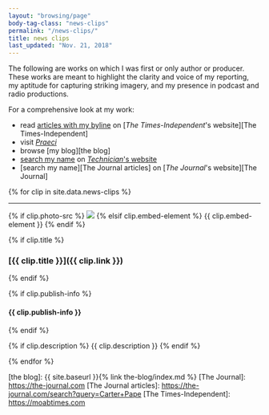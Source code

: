 ```yaml
---
layout: "browsing/page"
body-tag-class: "news-clips"
permalink: "/news-clips/"
title: news clips
last_updated: "Nov. 21, 2018"
---
```


The following are works on which I was first or only author or producer. These works are meant to highlight the clarity and voice of my reporting, my aptitude for capturing striking imagery, and my presence in podcast and radio productions.

For a comprehensive look at my work:
- read [articles with my byline][my T-I articles] on [_The Times-Independent_'s website][The Times-Independent]
- visit _[Praeci]_
- browse [my blog][the blog]
- [search my name][Technician articles] on [_Technician_'s website][Technician]
- [search my name][The Journal articles] on [_The Journal_'s website][The Journal]

{% for clip in site.data.news-clips %}

------

{% if clip.photo-src %}
<a href="{{ clip.link }}"><img src="{{ clip.photo-src }}" /></a>
{% elsif clip.embed-element %}
{{ clip.embed-element }}
{% endif %}

{% if clip.title %}
### [{{ clip.title }}]({{ clip.link }})
{% endif %}

{% if clip.publish-info %}
#### {{ clip.publish-info }}
{% endif %}

{% if clip.description %}
{{ clip.description }}
{% endif %}

{% endfor %}

[my T-I articles]: https://moabtimes.com/author/carter-pape/
[Praeci]: http://praeci.com
[Technician]: http://www.technicianonline.com
[Technician articles]: http://www.technicianonline.com/search/?f=html&q=carter+pape&c%5B0%5D=news%2A&s=start_time&sd=desc&l=10&t=article%2Ccollection%2Cvideo%2Cyoutube&nsa=eedition
[the blog]: {{ site.baseurl }}{% link the-blog/index.md %}
[The Journal]: https://the-journal.com
[The Journal articles]: https://the-journal.com/search?query=Carter+Pape
[The Times-Independent]: https://moabtimes.com
